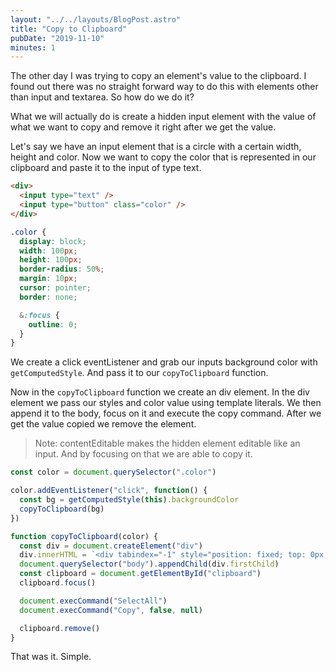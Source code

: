 ```yaml
---
layout: "../../layouts/BlogPost.astro"
title: "Copy to Clipboard"
pubDate: "2019-11-10"
minutes: 1
---
```


The other day I was trying to copy an element's value to the clipboard. I found out there was no straight forward way to do this with elements other than input and textarea. So how do we do it?

What we will actually do is create a hidden input element with the value of what we want to copy and remove it right after we get the value.

Let's say we have an input element that is a circle with a certain width, height and color. Now we want to copy the color that is represented in our clipboard and paste it to the input of type text.

```html
<div>
  <input type="text" />
  <input type="button" class="color" />
</div>
```

```css
.color {
  display: block;
  width: 100px;
  height: 100px;
  border-radius: 50%;
  margin: 10px;
  cursor: pointer;
  border: none;

  &:focus {
    outline: 0;
  }
}
```

We create a click eventListener and grab our inputs background color with `getComputedStyle`. And pass it to our `copyToClipboard` function.

Now in the `copyToClipboard` function we create an div element. In the div element we pass our styles and color value using template literals. We then append it to the body, focus on it and execute the copy command. After we get the value copied we remove the element.

> Note: contentEditable makes the hidden element editable like an input. And by focusing on that we are able to copy it.

```js
const color = document.querySelector(".color")

color.addEventListener("click", function() {
  const bg = getComputedStyle(this).backgroundColor
  copyToClipboard(bg)
})

function copyToClipboard(color) {
  const div = document.createElement("div")
  div.innerHTML = `<div tabindex="-1" style="position: fixed; top: 0px; left: 0px" id="clipboard" contentEditable>${color}</div>`
  document.querySelector("body").appendChild(div.firstChild)
  const clipboard = document.getElementById("clipboard")
  clipboard.focus()

  document.execCommand("SelectAll")
  document.execCommand("Copy", false, null)

  clipboard.remove()
}
```

That was it. Simple.
